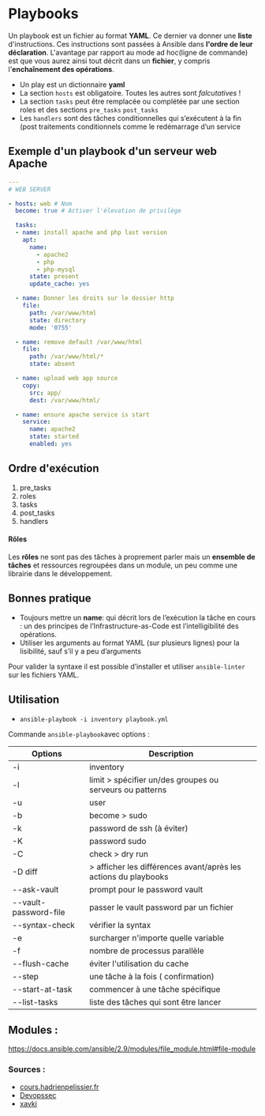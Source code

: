 # Playbooks

Un playbook est un fichier au format **YAML**. Ce dernier va donner une **liste** d'instructions. Ces instructions sont passées à Ansible dans **l'ordre de leur déclaration**. L'avantage par rapport au mode ad hoc(ligne de commande) est que vous aurez ainsi tout décrit dans un **fichier**, y compris l'**enchaînement des opérations**.



- Un play est un dictionnaire **yaml**
- La section `hosts` est obligatoire. Toutes les autres sont *falcutatives* !
- La section `tasks` peut être remplacée ou complétée par une section roles et des sections `pre_tasks` `post_tasks`
- Les `handlers` sont des tâches conditionnelles qui s’exécutent à la fin (post traitements conditionnels comme le redémarrage d’un service
## Exemple d'un playbook d'un serveur web Apache

```yaml title="playbook.yml"
---
# WEB SERVER

- hosts: web # Nom 
  become: true # Activer l'élevation de privilège 

  tasks:
  - name: install apache and php last version
    apt:
      name:
        - apache2
        - php
        - php-mysql
      state: present
      update_cache: yes 

  - name: Donner les droits sur le dossier http
    file:
      path: /var/www/html
      state: directory
      mode: '0755'

  - name: remove default /var/www/html
    file:
      path: /var/www/html/*
      state: absent

  - name: upload web app source
    copy:
      src: app/
      dest: /var/www/html/

  - name: ensure apache service is start
    service:
      name: apache2
      state: started
      enabled: yes
```

## Ordre d'exécution

1. pre_tasks
2. roles
3. tasks
4. post_tasks
5. handlers

#### Rôles

Les **rôles** ne sont pas des tâches à proprement parler mais un **ensemble de tâches** et ressources regroupées dans un module, un peu comme une librairie dans le développement. 

## Bonnes pratique

- Toujours mettre un **name**: qui décrit lors de l’exécution la tâche en cours : un des principes de l’Infrastructure-as-Code est l’intelligibilité des opérations.
- Utiliser les arguments au format YAML (sur plusieurs lignes) pour la lisibilité, sauf s’il y a peu d’arguments

Pour valider la syntaxe il est possible d’installer et utiliser `ansible-linter` sur les fichiers YAML.

## Utilisation 

- `ansible-playbook -i inventory playbook.yml`

Commande `ansible-playbook`avec options :

| Options               | Description                                                     |
| --------------------- | --------------------------------------------------------------- |
| -i                    | inventory                                                       |
| -l                    | limit > spécifier un/des groupes ou serveurs ou patterns        |
| -u                    | user                                                            |
| -b                    | become > sudo                                                   |
| -k                    | password de ssh (à éviter)                                      |
| -K                    | password sudo                                                   |
| -C                    | check > dry run                                                 |
| -D diff               | > afficher les différences avant/après les actions du playbooks |
| --ask-vault           | prompt pour le password vault                                   |
| --vault-password-file | passer le vault password par un fichier                         |
| --syntax-check        | vérifier la syntax                                              |
| -e                    | surcharger n'importe quelle variable                            |
| -f                    | nombre de processus parallèle                                   |
| --flush-cache         | éviter l'utilisation du cache                                   |
| --step                | une tâche à la fois ( confirmation)                             |
| --start-at-task       | commencer à une tâche spécifique                                |
| --list-tasks          | liste des tâches qui sont être lancer                           |

## Modules : 

https://docs.ansible.com/ansible/2.9/modules/file_module.html#file-module

### Sources :

- [cours.hadrienpelissier.fr](https://cours.hadrienpelissier.fr/01-ansible/cours2/#remarques-de-syntaxe)
- [Devopssec](https://devopssec.fr/article/executez-premieres-commandes-ansible)
- [xavki](https://gitlab.com/xavki/presentation-ansible-fr/-/blob/master/11-premier-playbook/slides.md)